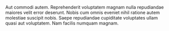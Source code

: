 Aut commodi autem. Reprehenderit voluptatem magnam nulla repudiandae maiores velit error deserunt. Nobis cum omnis eveniet nihil ratione autem molestiae suscipit nobis. Saepe repudiandae cupiditate voluptates ullam quasi aut voluptatem. Nam facilis numquam magnam.